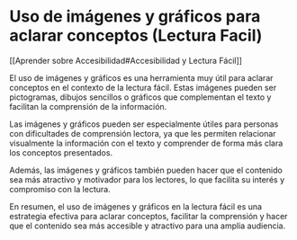 # Uso de imágenes y gráficos para aclarar conceptos (Lectura Facil)

[[Aprender sobre Accesibilidad#Accesibilidad y Lectura Fácil]]

El uso de imágenes y gráficos es una herramienta muy útil para aclarar conceptos en el contexto de la lectura fácil. Estas imágenes pueden ser pictogramas, dibujos sencillos o gráficos que complementan el texto y facilitan la comprensión de la información.

Las imágenes y gráficos pueden ser especialmente útiles para personas con dificultades de comprensión lectora, ya que les permiten relacionar visualmente la información con el texto y comprender de forma más clara los conceptos presentados.

Además, las imágenes y gráficos también pueden hacer que el contenido sea más atractivo y motivador para los lectores, lo que facilita su interés y compromiso con la lectura.

En resumen, el uso de imágenes y gráficos en la lectura fácil es una estrategia efectiva para aclarar conceptos, facilitar la comprensión y hacer que el contenido sea más accesible y atractivo para una amplia audiencia.
